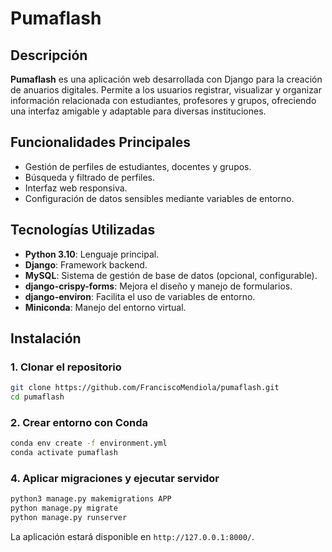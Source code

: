 # Pumaflash

## Descripción

**Pumaflash** es una aplicación web desarrollada con Django para la creación de anuarios digitales. Permite a los usuarios registrar, visualizar y organizar información relacionada con estudiantes, profesores y grupos, ofreciendo una interfaz amigable y adaptable para diversas instituciones.

## Funcionalidades Principales

* Gestión de perfiles de estudiantes, docentes y grupos.
* Búsqueda y filtrado de perfiles.
* Interfaz web responsiva.
* Configuración de datos sensibles mediante variables de entorno.

## Tecnologías Utilizadas

* **Python 3.10**: Lenguaje principal.
* **Django**: Framework backend.
* **MySQL**: Sistema de gestión de base de datos (opcional, configurable).
* **django-crispy-forms**: Mejora el diseño y manejo de formularios.
* **django-environ**: Facilita el uso de variables de entorno.
* **Miniconda**: Manejo del entorno virtual.

## Instalación

### 1. Clonar el repositorio

```bash
git clone https://github.com/FranciscoMendiola/pumaflash.git
cd pumaflash
```

### 2. Crear entorno con Conda

```bash
conda env create -f environment.yml
conda activate pumaflash
```

### 4. Aplicar migraciones y ejecutar servidor

```bash
python3 manage.py makemigrations APP
python manage.py migrate
python manage.py runserver
```

La aplicación estará disponible en `http://127.0.0.1:8000/`.
